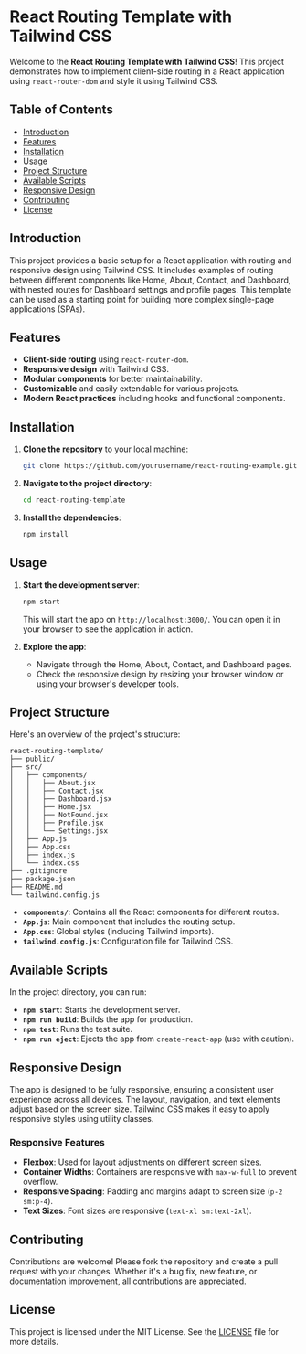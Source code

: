 # React Routing Template with Tailwind CSS

Welcome to the **React Routing Template with Tailwind CSS**! This project demonstrates how to implement client-side routing in a React application using `react-router-dom` and style it using Tailwind CSS.

## Table of Contents

- [Introduction](#introduction)
- [Features](#features)
- [Installation](#installation)
- [Usage](#usage)
- [Project Structure](#project-structure)
- [Available Scripts](#available-scripts)
- [Responsive Design](#responsive-design)
- [Contributing](#contributing)
- [License](#license)

## Introduction

This project provides a basic setup for a React application with routing and responsive design using Tailwind CSS. It includes examples of routing between different components like Home, About, Contact, and Dashboard, with nested routes for Dashboard settings and profile pages. This template can be used as a starting point for building more complex single-page applications (SPAs).

## Features

- **Client-side routing** using `react-router-dom`.
- **Responsive design** with Tailwind CSS.
- **Modular components** for better maintainability.
- **Customizable** and easily extendable for various projects.
- **Modern React practices** including hooks and functional components.

## Installation

1. **Clone the repository** to your local machine:

   ```bash
   git clone https://github.com/yourusername/react-routing-example.git
   ```

2. **Navigate to the project directory**:

   ```bash
   cd react-routing-template
   ```

3. **Install the dependencies**:

   ```bash
   npm install
   ```

## Usage

1. **Start the development server**:

   ```bash
   npm start
   ```

   This will start the app on `http://localhost:3000/`. You can open it in your browser to see the application in action.

2. **Explore the app**:

   - Navigate through the Home, About, Contact, and Dashboard pages.
   - Check the responsive design by resizing your browser window or using your browser's developer tools.

## Project Structure

Here's an overview of the project's structure:

```plaintext
react-routing-template/
├── public/
├── src/
│   ├── components/
│   │   ├── About.jsx
│   │   ├── Contact.jsx
│   │   ├── Dashboard.jsx
│   │   ├── Home.jsx
│   │   ├── NotFound.jsx
│   │   ├── Profile.jsx
│   │   └── Settings.jsx
│   ├── App.js
│   ├── App.css
│   ├── index.js
│   └── index.css
├── .gitignore
├── package.json
├── README.md
└── tailwind.config.js
```

- **`components/`**: Contains all the React components for different routes.
- **`App.js`**: Main component that includes the routing setup.
- **`App.css`**: Global styles (including Tailwind imports).
- **`tailwind.config.js`**: Configuration file for Tailwind CSS.

## Available Scripts

In the project directory, you can run:

- **`npm start`**: Starts the development server.
- **`npm run build`**: Builds the app for production.
- **`npm test`**: Runs the test suite.
- **`npm run eject`**: Ejects the app from `create-react-app` (use with caution).

## Responsive Design

The app is designed to be fully responsive, ensuring a consistent user experience across all devices. The layout, navigation, and text elements adjust based on the screen size. Tailwind CSS makes it easy to apply responsive styles using utility classes.

### Responsive Features

- **Flexbox**: Used for layout adjustments on different screen sizes.
- **Container Widths**: Containers are responsive with `max-w-full` to prevent overflow.
- **Responsive Spacing**: Padding and margins adapt to screen size (`p-2 sm:p-4`).
- **Text Sizes**: Font sizes are responsive (`text-xl sm:text-2xl`).

## Contributing

Contributions are welcome! Please fork the repository and create a pull request with your changes. Whether it's a bug fix, new feature, or documentation improvement, all contributions are appreciated.

## License

This project is licensed under the MIT License. See the [LICENSE](LICENSE) file for more details.
